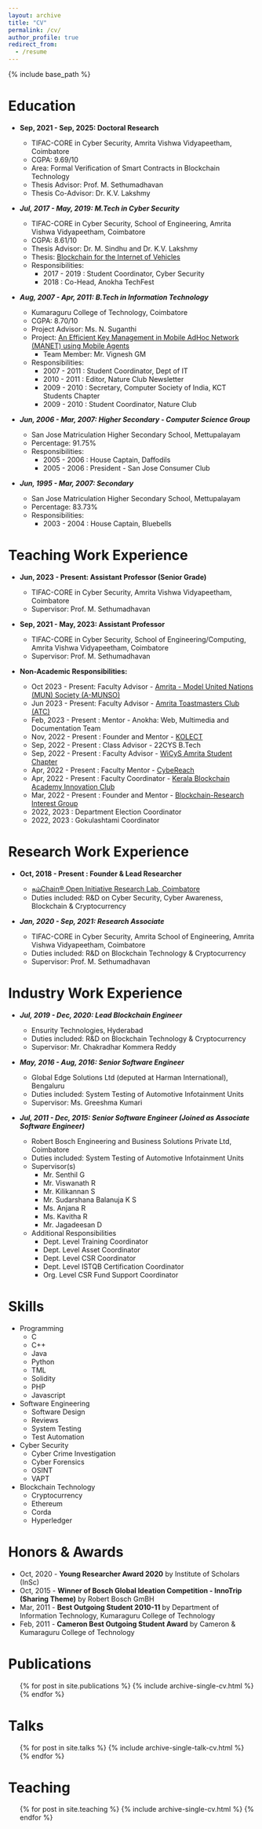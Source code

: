 ```yaml
---
layout: archive
title: "CV"
permalink: /cv/
author_profile: true
redirect_from:
  - /resume
---
```


{% include base_path %}

Education
======
* **Sep, 2021 - Sep, 2025: Doctoral Research**
  * TIFAC-CORE in Cyber Security, Amrita Vishwa Vidyapeetham, Coimbatore
  * CGPA: 9.69/10
  * Area: Formal Verification of Smart Contracts in Blockchain Technology
  * Thesis Advisor: Prof. M. Sethumadhavan
  * Thesis Co-Advisor: Dr. K.V. Lakshmy
  
* _**Jul, 2017 - May, 2019: M.Tech in Cyber Security**_
  * TIFAC-CORE in Cyber Security, School of Engineering, Amrita Vishwa Vidyapeetham, Coimbatore
  * CGPA: 8.61/10
  * Thesis Advisor: Dr. M. Sindhu and Dr. K.V. Lakshmy
  * Thesis: [Blockchain for the Internet of Vehicles](https://github.com/Amrita-TIFAC-Cyber-Blockchain/Blockchain-for-the-Internet-of-Vehicles)
  * Responsibilities:
    * 2017 - 2019 : Student Coordinator, Cyber Security
    * 2018 : Co-Head, Anokha TechFest
    
* _**Aug, 2007 - Apr, 2011: B.Tech in Information Technology**_
  * Kumaraguru College of Technology, Coimbatore
  * CGPA: 8.70/10
  * Project Advisor: Ms. N. Suganthi
  * Project: [An Efficient Key Management in Mobile AdHoc Network (MANET) using Mobile Agents](https://github.com/Kumaraguru-College-of-Tech/An-Efficient-Key-Management-in-MANET-using-Mobile-Agents)
    * Team Member: Mr. Vignesh GM
  * Responsibilities:
    * 2007 - 2011 : Student Coordinator, Dept of IT
    * 2010 - 2011 : Editor, Nature Club Newsletter
    * 2009 - 2010 : Secretary, Computer Society of India, KCT Students Chapter
    * 2009 - 2010 : Student Coordinator, Nature Club
    
 * _**Jun, 2006 - Mar, 2007: Higher Secondary - Computer Science Group**_
    * San Jose Matriculation Higher Secondary School, Mettupalayam 
    * Percentage: 91.75%
    * Responsibilities:
      * 2005 - 2006 : House Captain, Daffodils
      * 2005 - 2006 : President - San Jose Consumer Club
    
 * _**Jun, 1995 - Mar, 2007: Secondary**_
    * San Jose Matriculation Higher Secondary School, Mettupalayam 
    * Percentage: 83.73%
    * Responsibilities:
      * 2003 - 2004 : House Captain, Bluebells     

Teaching Work Experience
======
* **Jun, 2023 - Present: Assistant Professor (Senior Grade)**
  * TIFAC-CORE in Cyber Security, Amrita Vishwa Vidyapeetham, Coimbatore
  * Supervisor: Prof. M. Sethumadhavan
      
* **Sep, 2021 - May, 2023: Assistant Professor**
  * TIFAC-CORE in Cyber Security, School of Engineering/Computing, Amrita Vishwa Vidyapeetham, Coimbatore
  * Supervisor: Prof. M. Sethumadhavan
  
* **Non-Academic Responsibilities:**
    * Oct 2023 - Present: Faculty Advisor - [Amrita - Model United Nations (MUN) Society (A-MUNSO)]()
    * Jun 2023 - Present: Faculty Advisor - [Amrita Toastmasters Club (ATC)]()
    * Feb, 2023 - Present : Mentor - Anokha: Web, Multimedia and Documentation Team
    * Nov, 2022 - Present : Founder and Mentor - [KOLECT ](https://github.com/KOLECT-Amrita)
    * Sep, 2022 - Present : Class Advisor - 22CYS B.Tech
    * Sep, 2022 - Present : Faculty Advisor - [WiCyS Amrita Student Chapter](https://github.com/WiCyS-Amrita)
    * Apr, 2022 - Present : Faculty Mentor - [CybeReach](https://github.com/CybeReach)
    * Apr, 2022 - Present : Faculty Coordinator - [Kerala Blockchain Academy Innovation Club](https://b-rig.github.io/Kerala-Blockchain-Academy-Innovation-Club/)
    * Mar, 2022 - Present : Founder and Mentor - [Blockchain-Research Interest Group](https://github.com/B-RIG)
    * 2022, 2023 : Department Election Coordinator
    * 2022, 2023 : Gokulashtami Coordinator

Research Work Experience
======
* **Oct, 2018 - Present : Founder & Lead Researcher**
  * [நம்Chain® Open Initiative Research Lab, Coimbatore](https://github.com/NamChain-Open-Initiative-Research-Lab)
  * Duties included: R&D on Cyber Security, Cyber Awareness, Blockchain & Cryptocurrency

* _**Jan, 2020 - Sep, 2021: Research Associate**_
  * TIFAC-CORE in Cyber Security, Amrita School of Engineering, Amrita Vishwa Vidyapeetham, Coimbatore
  * Duties included: R&D on Blockchain Technology & Cryptocurrency
  * Supervisor: Prof. M. Sethumadhavan

Industry Work Experience
======
* _**Jul, 2019 - Dec, 2020: Lead Blockchain Engineer**_
  * Ensurity Technologies, Hyderabad
  * Duties included: R&D on Blockchain Technology & Cryptocurrency
  * Supervisor: Mr. Chakradhar Kommera Reddy

* _**May, 2016 - Aug, 2016: Senior Software Engineer**_
  * Global Edge Solutions Ltd (deputed at Harman International), Bengaluru
  * Duties included: System Testing of Automotive Infotainment Units
  * Supervisor: Ms. Greeshma Kumari

* _**Jul, 2011 - Dec, 2015: Senior Software Engineer (Joined as Associate Software Engineer)**_
  * Robert Bosch Engineering and Business Solutions Private Ltd, Coimbatore
  * Duties included: System Testing of Automotive Infotainment Units
  * Supervisor(s)
    * Mr. Senthil G
    * Mr. Viswanath R
    * Mr. Kilikannan S
    * Mr. Sudarshana Balanuja K S
    * Ms. Anjana R
    * Ms. Kavitha R
    * Mr. Jagadeesan D
  * Additional Responsibilities
    * Dept. Level Training Coordinator
    * Dept. Level Asset Coordinator
    * Dept. Level CSR Coordinator
    * Dept. Level ISTQB Certification Coordinator
    * Org. Level CSR Fund Support Coordinator
  
Skills
======
* Programming
   * C
   * C++
   * Java
   * Python
   * TML
   * Solidity
   * PHP
   * Javascript
* Software Engineering
   * Software Design
   * Reviews
   * System Testing
   * Test Automation
* Cyber Security
   * Cyber Crime Investigation
   * Cyber Forensics
   * OSINT
   * VAPT
 * Blockchain Technology
    * Cryptocurrency 
    * Ethereum 
    * Corda
    * Hyperledger

Honors & Awards
======

* Oct, 2020 - **Young Researcher Award 2020** by Institute of Scholars (InSc)
* Oct, 2015 - **Winner of Bosch Global Ideation Competition - InnoTrip (Sharing Theme)** by Robert Bosch GmBH
* Mar, 2011 - **Best Outgoing Student 2010-11** by Department of Information Technology, Kumaraguru College of Technology
* Feb, 2011 - **Cameron Best Outgoing Student Award** by Cameron & Kumaraguru College of Technology 
 
Publications
======
  <ul>{% for post in site.publications %}
    {% include archive-single-cv.html %}
  {% endfor %}</ul>
  
Talks
======
  <ul>{% for post in site.talks %}
    {% include archive-single-talk-cv.html %}
  {% endfor %}</ul>
  
Teaching
======
  <ul>{% for post in site.teaching %}
    {% include archive-single-cv.html %}
  {% endfor %}</ul>
  
